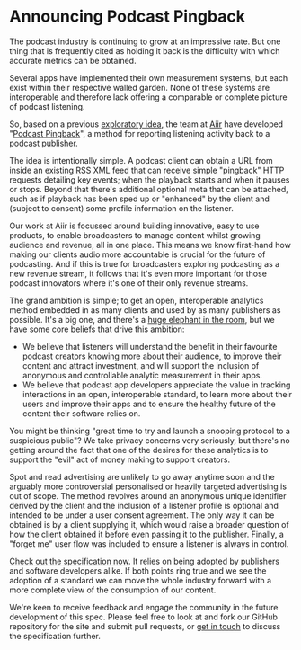 # Announcing Podcast Pingback

The podcast industry is continuing to grow at an impressive rate. But one thing
that is frequently cited as holding it back is the difficulty with which
accurate metrics can be obtained.

Several apps have implemented their own measurement systems, but each exist
within their respective walled garden. None of these systems are interoperable
and therefore lack offering a comparable or complete picture of podcast
listening.

So, based on a previous
[exploratory idea](https://medium.com/togglebit/how-we-all-can-help-podcasts-thrive-but-nothings-quite-that-easy-e583bb5ffe79),
the team at [Aiir](https://www.aiir.com/) have developed
"[Podcast Pingback](/specification/1)", a method for reporting listening
activity back to a podcast publisher.

The idea is intentionally simple. A podcast client can obtain a URL from inside
an existing RSS XML feed that can receive simple "pingback" HTTP requests
detailing key events; when the playback starts and when it pauses or stops.
Beyond that there's additional optional meta that can be attached, such as if
playback has been sped up or "enhanced" by the client and (subject to consent)
some profile information on the listener.

Our work at Aiir is focussed around building innovative, easy to use products,
to enable broadcasters to manage content whilst growing audience and revenue,
all in one place. This means we know first-hand how making our clients audio
more accountable is crucial for the future of podcasting. And if this is true
for broadcasters exploring podcasting as a new revenue stream, it follows that
it's even more important for those podcast innovators where it's one of their
only revenue streams.

The grand ambition is simple; to get an open, interoperable analytics method
embedded in as many clients and used by as many publishers as possible. It's a
big one, and there's a [huge elephant in the room](https://www.apple.com/), but
we have some core beliefs that drive this ambition:

* We believe that listeners will understand the benefit in their favourite
  podcast creators knowing more about their audience, to improve their content
  and attract investment, and will support the inclusion of anonymous and
  controllable analytic measurement in their apps.
* We believe that podcast app developers appreciate the value in tracking
  interactions in an open, interoperable standard, to learn more about their
  users and improve their apps and to ensure the healthy future of the content
  their software relies on.

You might be thinking "great time to try and launch a snooping protocol to a
suspicious public"? We take privacy concerns very seriously, but there's no
getting around the fact that one of the desires for these analytics is to
support the "evil" act of money making to support creators.

Spot and read advertising are unlikely to go away anytime soon and the arguably
more controversial personalised or heavily targeted advertising is out of scope.
The method revolves around an anonymous unique identifier derived by the client
and the inclusion of a listener profile is optional and intended to be under a
user consent agreement. The only way it can be obtained is by a client supplying
it, which would raise a broader question of how the client obtained it before
even passing it to the publisher. Finally, a "forget me" user flow was included
to ensure a listener is always in control.

[Check out the specification now](/specification/1). It relies on being adopted
by publishers and software developers alike. If both points ring true and we see
the adoption of a standard we can move the whole industry forward with a more
complete view of the consumption of our content.

We're keen to receive feedback and engage the community in the future
development of this spec. Please feel free to look at and fork our GitHub
repository for the site and submit pull requests, or
[get in touch](mailto:andy@aiir.com?subject=Podcast%20Pingback) to discuss the
specification further.
